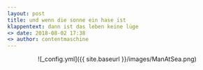 ```yaml
---
layout: post
title: und wenn die sonne ein hase ist
klappentext: dann ist das leben keine lüge
<> date: 2018-08-02 17:38
<> author: contentmaschine
---
```


<div align="center">

![_config.yml]({{ site.baseurl }}/images/ManAtSea.png)

</div>
